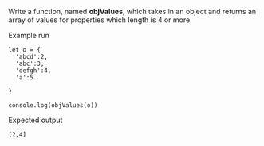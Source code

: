 Write a function, named **objValues**, which takes in an object and returns an array of values for  properties which length is 4 or more.

Example run
```
let o = {
  'abcd':2,
  'abc':3,
  'defgh':4,
  'a':5

}

console.log(objValues(o))
```

Expected output
```
[2,4]
```

